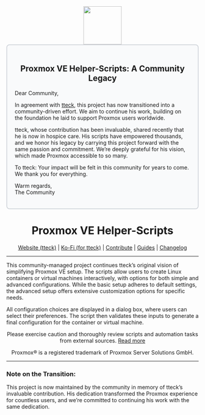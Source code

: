 <div align="center">
  <a href="#">
    <img src="https://raw.githubusercontent.com/community-scripts/ProxmoxVE/main/misc/images/logo.png" height="100px" />
 </a>
</div>

<div style="border: 2px solid #d1d5db; padding: 20px; border-radius: 8px; background-color: #f9fafb;">
  <h2 align="center">Proxmox VE Helper-Scripts: A Community Legacy</h2>
  <p>Dear Community,</p>
  <p>In agreement with <a href="https://github.com/tteck">tteck</a>, this project has now transitioned into a community-driven effort. We aim to continue his work, building on the foundation he laid to support Proxmox users worldwide.</p>
  <p>tteck, whose contribution has been invaluable, shared recently that he is now in hospice care. His scripts have empowered thousands, and we honor his legacy by carrying this project forward with the same passion and commitment. We’re deeply grateful for his vision, which made Proxmox accessible to so many.</p>
  <p>To tteck: Your impact will be felt in this community for years to come. We thank you for everything.</p>
  <p>Warm regards,<br>The Community</p>
</div>



<h1 align="center">Proxmox VE Helper-Scripts</h1>

<p align="center">
  <a href="https://helper-scripts.com">Website (tteck)</a> | 
  <a href="https://ko-fi.com/proxmoxhelperscripts">Ko-Fi (for tteck)</a> |
  <a href="https://github.com/community-scripts/ProxmoxVE/blob/main/.github/CONTRIBUTING.md">Contribute</a> |
  <a href="https://github.com/community-scripts/ProxmoxVE/blob/main/USER_SUBMITTED_GUIDES.md">Guides</a> |
  <a href="https://github.com/community-scripts/ProxmoxVE/blob/main/CHANGELOG.md">Changelog</a>
</p>

---

This community-managed project continues tteck’s original vision of simplifying Proxmox VE setup. The scripts allow users to create Linux containers or virtual machines interactively, with options for both simple and advanced configurations. While the basic setup adheres to default settings, the advanced setup offers extensive customization options for specific needs.

All configuration choices are displayed in a dialog box, where users can select their preferences. The script then validates these inputs to generate a final configuration for the container or virtual machine.

<p align="center">
Please exercise caution and thoroughly review scripts and automation tasks from external sources. <a href="https://github.com/community/Proxmox/blob/main/CODE-AUDIT.md">Read more</a>
</p>

<sub><div align="center"> Proxmox® is a registered trademark of Proxmox Server Solutions GmbH. </div></sub>

---

### Note on the Transition:
This project is now maintained by the community in memory of tteck’s invaluable contribution. His dedication transformed the Proxmox experience for countless users, and we’re committed to continuing his work with the same dedication.
